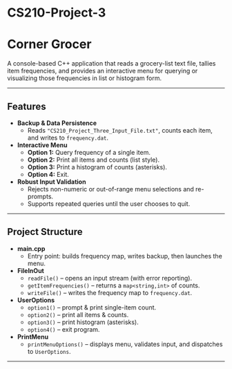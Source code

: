 # CS210-Project-3

# Corner Grocer

A console-based C++ application that reads a grocery-list text file, tallies item frequencies, and provides an interactive menu for querying or visualizing those frequencies in list or histogram form.

---

## Features

- **Backup & Data Persistence**  
  - Reads `"CS210_Project_Three_Input_File.txt"`, counts each item, and writes to `frequency.dat`.  
- **Interactive Menu**  
  - **Option 1:** Query frequency of a single item.  
  - **Option 2:** Print all items and counts (list style).  
  - **Option 3:** Print a histogram of counts (asterisks).  
  - **Option 4:** Exit.  
- **Robust Input Validation**  
  - Rejects non-numeric or out-of-range menu selections and re-prompts.  
  - Supports repeated queries until the user chooses to quit. 

---

## Project Structure

- **main.cpp**  
  - Entry point: builds frequency map, writes backup, then launches the menu.  
- **FileInOut**  
  - `readFile()` – opens an input stream (with error reporting).  
  - `getItemFrequencies()` – returns a `map<string,int>` of counts.  
  - `writeFile()` – writes the frequency map to `frequency.dat`.  
- **UserOptions**  
  - `option1()` – prompt & print single-item count.  
  - `option2()` – print all items & counts.  
  - `option3()` – print histogram (asterisks).  
  - `option4()` – exit program.  
- **PrintMenu**  
  - `printMenuOptions()` – displays menu, validates input, and dispatches to `UserOptions`.

---

